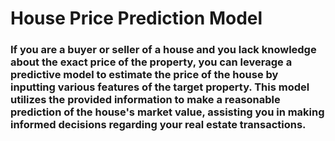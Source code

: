 # House Price Prediction Model
### If you are a buyer or seller of a house and you lack knowledge about the exact price of the property, you can leverage a predictive model to estimate the price of the house by inputting various features of the target property. This model utilizes the provided information to make a reasonable prediction of the house's market value, assisting you in making informed decisions regarding your real estate transactions.
